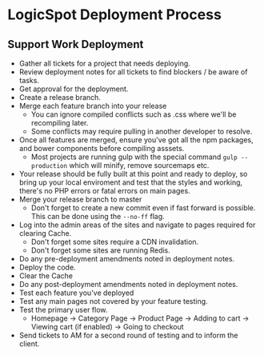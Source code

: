 # LogicSpot Deployment Process

## Support Work Deployment

- Gather all tickets for a project that needs deploying.
- Review deployment notes for all tickets to find blockers / be aware of tasks.
- Get approval for the deployment.
- Create a release branch.
- Merge each feature branch into your release
    - You can ignore compiled conflicts such as .css where we'll be recompiling later.
    - Some conflicts may require pulling in another developer to resolve.
- Once all features are merged, ensure you've got all the npm packages, 
and bower components before compiling asssets.
    - Most projects are running gulp with the special command `gulp --production` which will minify, remove sourcemaps etc.
- Your release should be fully built at this point and ready to deploy, so bring up your local enviroment and test that the styles and working, there's no PHP errors or fatal errors on main pages.
- Merge your release branch to master
    - Don't forget to create a new commit even if fast forward is possible. This can be done using the `--no-ff` flag.
- Log into the admin areas of the sites and navigate to pages required for clearing Cache.
    - Don't forget some sites require a CDN invalidation.
    - Don't forget some sites are running Redis.
- Do any pre-deployment amendments noted in deployment notes.
- Deploy the code.
- Clear the Cache
- Do any post-deployment amendments noted in deployment notes.
- Test each feature you've deployed
- Test any main pages not covered by your feature testing.
- Test the primary user flow.
    - Homepage -> Category Page -> Product Page -> Adding to cart -> Viewing cart (if enabled) -> Going to checkout
- Send tickets to AM for a second round of testing and to inform the client.
